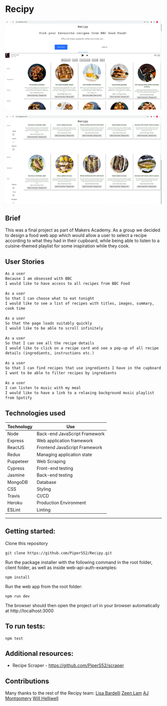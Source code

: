 # Recipy

![](images/Recipy-homepage-screenshot.png)

![](images/Recipy-filter-screenshot.png)

## Brief

This was a final project as part of Makers Academy. As a group we decided to design a food web app which would allow a
user to select a recipe according to what they had in their cupboard, while being able to listen to a cuisine-themed playlist for some inspiration while they cook.

## User Stories

```
As a user
Because I am obsessed with BBC
I would like to have access to all recipes from BBC Food

As a user
So that I can choose what to eat tonight
I would like to see a list of recipes with titles, images, summary, cook time

As a user
So that the page loads suitably quickly
I would like to be able to scroll infinitely

As a user
So that I can see all the recipe details
I would like to click on a recipe card and see a pop-up of all recipe details (ingredients, instructions etc.)

As a user
So that I can find recipes that use ingredients I have in the cupboard
I want to be able to filter recipes by ingredients

As a user
I can listen to music with my meal
I would like to have a link to a relaxing background music playlist from Spotify
```
## Technologies used

| Technology    | Use                           |
| ------------- | ----------------------------- |
| Node          | Back-end JavaScript Framework |
| Express       | Web application framework     |
| ReactJS       | Frontend JavaScript Framework |
| Redux         | Managing application state    |
| Puppeteer     | Web Scraping                  |
| Cypress       | Front-end testing             |
| Jasmine       | Back-end testing              |
| MongoDB       | Database                      |
| CSS           | Styling                       |
| Travis        | CI/CD                         |
| Heroku        | Production Environment        |
| ESLint        | Linting                       |

---
## Getting started:

Clone this repository
```
git clone https://github.com/PiperS52/Recipy.git
```
Run the package installer with the following command in the root folder, client folder, as well as inside web-api-auth-examples:
```
npm install
```
Run the web app from the root folder:
```
npm run dev
```
The browser should then open the project url in your browser automatically at http://localhost:3000

## To run tests:

```
npm test
```
## Additional resources:

- Recipe Scraper - https://github.com/PiperS52/scraper

## Contributions

Many thanks to the rest of the Recipy team:
[Lisa Bardelli](https://github.com/lisabardelli)
[Zeen Lam](https://github.com/ZeenLamDev)
[AJ Montgomery](https://github.com/AJSMonty)
[Will Helliwell](https://github.com/Will-Helliwell)
